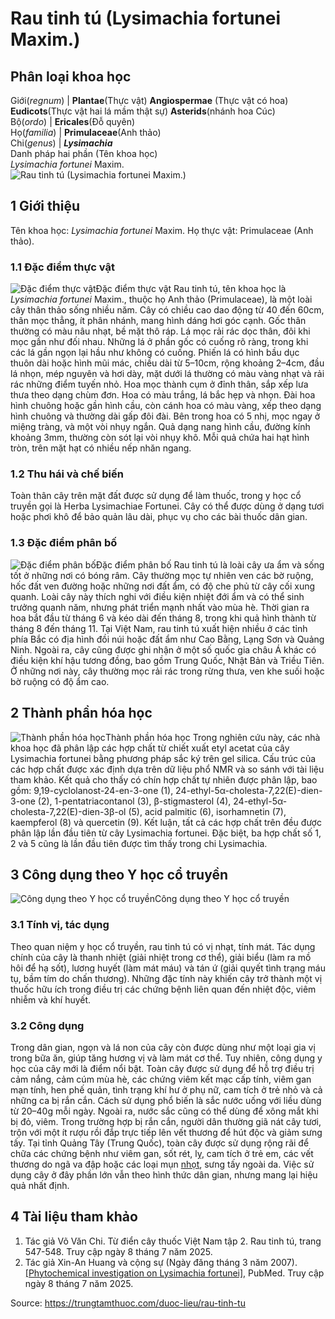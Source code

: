 # Rau tinh tú (Lysimachia fortunei Maxim.)

Phân loại khoa học  
---  
Giới(_regnum_) |  **Plantae**(Thực vật) **Angiospermae** (Thực vật có hoa) **Eudicots**(Thực vật hai lá mầm thật sự) **Asterids**(nhánh hoa Cúc)  
Bộ(_ordo_) | **Ericales**(Đỗ quyên)  
Họ(_familia_) | **Primulaceae**(Anh thảo)  
Chi(_genus_) | **_Lysimachia_**  
Danh pháp hai phần (Tên khoa học)  
_Lysimachia fortunei_ Maxim.  
![Rau tinh tú \(Lysimachia fortunei Maxim.\)](https://trungtamthuoc.com/images/others/rau-tinh-tu-0-5606.jpg)
##  1 Giới thiệu
Tên khoa học: _Lysimachia fortunei_ Maxim.
Họ thực vật: Primulaceae (Anh thảo).
### 1.1 Đặc điểm thực vật
![Đặc điểm thực vật](https://trungtamthuoc.com/images/item/rau-tinh-tu-1.jpg)Đặc điểm thực vật
Rau tinh tú, tên khoa học là _Lysimachia fortunei_ Maxim., thuộc họ Anh thảo (Primulaceae), là một loài cây thân thảo sống nhiều năm. Cây có chiều cao dao động từ 40 đến 60cm, thân mọc thẳng, ít phân nhánh, mang hình dáng hơi góc cạnh. Gốc thân thường có màu nâu nhạt, bề mặt thô ráp.
Lá mọc rải rác dọc thân, đôi khi mọc gần như đối nhau. Những lá ở phần gốc có cuống rõ ràng, trong khi các lá gần ngọn lại hầu như không có cuống. Phiến lá có hình bầu dục thuôn dài hoặc hình mũi mác, chiều dài từ 5–10cm, rộng khoảng 2–4cm, đầu lá nhọn, mép nguyên và hơi dày, mặt dưới lá thường có màu vàng nhạt và rải rác những điểm tuyến nhỏ.
Hoa mọc thành cụm ở đỉnh thân, sắp xếp lưa thưa theo dạng chùm đơn. Hoa có màu trắng, lá bắc hẹp và nhọn. Đài hoa hình chuông hoặc gần hình cầu, còn cánh hoa có màu vàng, xếp theo dạng hình chuông và thường dài gấp đôi đài. Bên trong hoa có 5 nhị, mọc ngay ở miệng tràng, và một vòi nhụy ngắn. Quả dạng nang hình cầu, đường kính khoảng 3mm, thường còn sót lại vòi nhụy khô. Mỗi quả chứa hai hạt hình tròn, trên mặt hạt có nhiều nếp nhăn ngang.
### 1.2 Thu hái và chế biến
Toàn thân cây trên mặt đất được sử dụng để làm thuốc, trong y học cổ truyền gọi là Herba Lysimachiae Fortunei. Cây có thể được dùng ở dạng tươi hoặc phơi khô để bảo quản lâu dài, phục vụ cho các bài thuốc dân gian.
### 1.3 Đặc điểm phân bố
![Đặc điểm phân bố](https://trungtamthuoc.com/images/item/rau-tinh-tu-2.jpg)Đặc điểm phân bố
Rau tinh tú là loài cây ưa ẩm và sống tốt ở những nơi có bóng râm. Cây thường mọc tự nhiên ven các bờ ruộng, hốc đất ven đường hoặc những nơi đất ẩm, có độ che phủ từ cây cối xung quanh. Loài cây này thích nghi với điều kiện nhiệt đới ẩm và có thể sinh trưởng quanh năm, nhưng phát triển mạnh nhất vào mùa hè. Thời gian ra hoa bắt đầu từ tháng 6 và kéo dài đến tháng 8, trong khi quả hình thành từ tháng 8 đến tháng 11.
Tại Việt Nam, rau tinh tú xuất hiện nhiều ở các tỉnh phía Bắc có địa hình đồi núi hoặc đất ẩm như Cao Bằng, Lạng Sơn và Quảng Ninh. Ngoài ra, cây cũng được ghi nhận ở một số quốc gia châu Á khác có điều kiện khí hậu tương đồng, bao gồm Trung Quốc, Nhật Bản và Triều Tiên. Ở những nơi này, cây thường mọc rải rác trong rừng thưa, ven khe suối hoặc bờ ruộng có độ ẩm cao.
##  2 Thành phần hóa học
![Thành phần hóa học](https://trungtamthuoc.com/images/item/rau-tinh-tu-3.jpg)Thành phần hóa học
Trong nghiên cứu này, các nhà khoa học đã phân lập các hợp chất từ chiết xuất etyl acetat của cây Lysimachia fortunei bằng phương pháp sắc ký trên gel silica. Cấu trúc của các hợp chất được xác định dựa trên dữ liệu phổ NMR và so sánh với tài liệu tham khảo.
Kết quả cho thấy có chín hợp chất tự nhiên được phân lập, bao gồm: 9,19-cyclolanost-24-en-3-one (1), 24-ethyl-5α-cholesta-7,22(E)-dien-3-one (2), 1-pentatriacontanol (3), β-stigmasterol (4), 24-ethyl-5α-cholesta-7,22(E)-dien-3β-ol (5), acid palmitic (6), isorhamnetin (7), kaempferol (8) và quercetin (9).
Kết luận, tất cả các hợp chất trên đều được phân lập lần đầu tiên từ cây Lysimachia fortunei. Đặc biệt, ba hợp chất số 1, 2 và 5 cũng là lần đầu tiên được tìm thấy trong chi Lysimachia.
##  3 Công dụng theo Y học cổ truyền
![Công dụng theo Y học cổ truyền](https://trungtamthuoc.com/images/item/rau-tinh-tu-4.jpg)Công dụng theo Y học cổ truyền
### 3.1 Tính vị, tác dụng
Theo quan niệm y học cổ truyền, rau tinh tú có vị nhạt, tính mát. Tác dụng chính của cây là thanh nhiệt (giải nhiệt trong cơ thể), giải biểu (làm ra mồ hôi để hạ sốt), lương huyết (làm mát máu) và tán ứ (giải quyết tình trạng máu tụ, bầm tím do chấn thương). Những đặc tính này khiến cây trở thành một vị thuốc hữu ích trong điều trị các chứng bệnh liên quan đến nhiệt độc, viêm nhiễm và khí huyết.
### 3.2 Công dụng
Trong dân gian, ngọn và lá non của cây còn được dùng như một loại gia vị trong bữa ăn, giúp tăng hương vị và làm mát cơ thể. Tuy nhiên, công dụng y học của cây mới là điểm nổi bật.
Toàn cây được sử dụng để hỗ trợ điều trị cảm nắng, cảm cúm mùa hè, các chứng viêm kết mạc cấp tính, viêm gan mạn tính, hen phế quản, tình trạng khí hư ở phụ nữ, cam tích ở trẻ nhỏ và cả những ca bị rắn cắn. Cách sử dụng phổ biến là sắc nước uống với liều dùng từ 20–40g mỗi ngày. Ngoài ra, nước sắc cũng có thể dùng để xông mắt khi bị đỏ, viêm.
Trong trường hợp bị rắn cắn, người dân thường giã nát cây tươi, trộn với một ít rượu rồi đắp trực tiếp lên vết thương để hút độc và giảm sưng tấy.
Tại tỉnh Quảng Tây (Trung Quốc), toàn cây được sử dụng rộng rãi để chữa các chứng bệnh như viêm gan, sốt rét, lỵ, cam tích ở trẻ em, các vết thương do ngã va đập hoặc các loại mụn [nhọt](https://trungtamthuoc.com/bai-viet/nhot "nhọt"), sưng tấy ngoài da. Việc sử dụng cây ở đây phần lớn vẫn theo hình thức dân gian, nhưng mang lại hiệu quả nhất định.
##  4 Tài liệu tham khảo
  1. Tác giả Võ Văn Chi. Từ điển cây thuốc Việt Nam tập 2. Rau tinh tú, trang 547-548. Truy cập ngày 8 tháng 7 năm 2025.
  2. Tác giả Xin-An Huang và cộng sự (Ngày đăng tháng 3 năm 2007). [[Phytochemical investigation on Lysimachia fortunei],](https://pubmed.ncbi.nlm.nih.gov/17583199/) PubMed. Truy cập ngày 8 tháng 7 năm 2025.




Source: https://trungtamthuoc.com/duoc-lieu/rau-tinh-tu